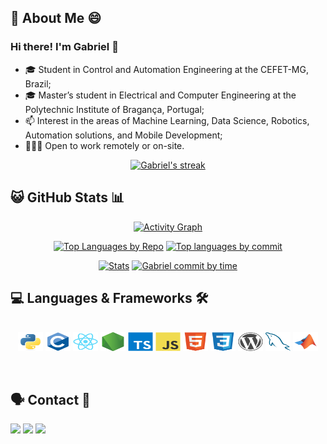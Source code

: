 ## 💫 About Me 😄

### Hi there! I'm Gabriel 👋

-   🎓 Student in Control and Automation Engineering at the CEFET-MG, Brazil;
-   🎓 Master’s student in Electrical and Computer Engineering at the Polytechnic Institute of Bragança, Portugal;
-   📫 Interest in the areas of Machine Learning, Data Science, Robotics, Automation solutions, and Mobile Development;
-   🧑🏻‍💻 Open to work remotely or on-site.

<p align="center"> <a href="https://github.com/gabrieloliveirapimentel"> <img alt="Gabriel's streak" src="https://github-readme-streak-stats.herokuapp.com/?user=gabrieloliveirapimentel&hide_border=true&theme=nord&stroke=00" width = "70%" /> </a> </p>

## 😺 GitHub Stats 📊

<div align="center">


<a width="98%" href="https://github.com/gabrieloliveirapimentel/"><img alt="Activity Graph" src="https://github-profile-summary-cards.vercel.app/api/cards/profile-details?username=gabrieloliveirapimentel&theme=nord_dark" /></a>
<br/>

<p>
    <a href="https://github.com/gabrieloliveirapimentel"><img height="200em" width="49%" alt="Top Languages by Repo" src="https://github-profile-summary-cards.vercel.app/api/cards/repos-per-language?username=gabrieloliveirapimentel&theme=nord_dark"/></a>
    <a href="https://github.com/gabrieloliveirapimentel"><img height="200em" width="49%" alt="Top languages by commit" src="https://github-profile-summary-cards.vercel.app/api/cards/most-commit-language?username=gabrieloliveirapimentel&theme=nord_dark"/></a>
    </p >
   
  
<p>
<a href="https://github.com/gabrieloliveirapimentel"><img height="200em" width="49%" alt="Stats" src="https://github-profile-summary-cards.vercel.app/api/cards/stats?username=gabrieloliveirapimentel&theme=nord_dark"/></a>
    <a href="https://github.com/gabrieloliveirapimentel"><img height="200em" width="49%" alt="Gabriel commit by time" src="https://github-profile-summary-cards-1cxn1hxbe-vn7n24fzkq.vercel.app/api/cards/productive-time?username=gabrieloliveirapimentel&theme=nord_dark&utcOffset=-3"/></a>
  </p>
  

</div>
 
 
 ## 💻 Languages & Frameworks 🛠️
  <div style="display: inline_block" align="center"><br>
    <img align="center" alt="Python" height="30" width="40" src="https://raw.githubusercontent.com/devicons/devicon/1119b9f84c0290e0f0b38982099a2bd027a48bf1/icons/python/python-original.svg">
    <img align="center" alt="C" height="30" width="40" src="https://raw.githubusercontent.com/devicons/devicon/1119b9f84c0290e0f0b38982099a2bd027a48bf1/icons/c/c-original.svg">
    <img align="center" alt="React" height="30" width="40" src="https://raw.githubusercontent.com/devicons/devicon/1119b9f84c0290e0f0b38982099a2bd027a48bf1/icons/react/react-original.svg">
    <img align="center" alt="NodeJS" height="30" width="40" src="https://raw.githubusercontent.com/devicons/devicon/1119b9f84c0290e0f0b38982099a2bd027a48bf1/icons/nodejs/nodejs-original.svg">
    <img align="center" alt="TS" height="30" width="40" src="https://raw.githubusercontent.com/devicons/devicon/1119b9f84c0290e0f0b38982099a2bd027a48bf1/icons/typescript/typescript-original.svg">
    <img align="center" alt="Js" height="30" width="40" src="https://raw.githubusercontent.com/devicons/devicon/1119b9f84c0290e0f0b38982099a2bd027a48bf1/icons/javascript/javascript-original.svg">
    <img align="center" alt="HTML" height="30" width="40" src="https://raw.githubusercontent.com/devicons/devicon/1119b9f84c0290e0f0b38982099a2bd027a48bf1/icons/html5/html5-original.svg">
    <img align="center" alt="CSS" height="30" width="40" src="https://raw.githubusercontent.com/devicons/devicon/1119b9f84c0290e0f0b38982099a2bd027a48bf1/icons/css3/css3-original.svg">
    <img align="center" alt="Wordpress" height="30" width="40" src="https://raw.githubusercontent.com/devicons/devicon/1119b9f84c0290e0f0b38982099a2bd027a48bf1/icons/wordpress/wordpress-plain.svg">
    <img align="center" alt="MySQL" height="30" width="40" src="https://raw.githubusercontent.com/devicons/devicon/1119b9f84c0290e0f0b38982099a2bd027a48bf1/icons/mysql/mysql-original.svg">
    <img align="center" alt="Matlab" height="30" width="40" src="https://raw.githubusercontent.com/devicons/devicon/1119b9f84c0290e0f0b38982099a2bd027a48bf1/icons/matlab/matlab-original.svg">
  </br>  
  </br>
  </br>
</div>
 
## 🗣️ Contact 📩
  
 <div> 
  <a href = "mailto:gabrieloliveirapimentel@hotmail.com"><img src="https://img.shields.io/badge/outlook-%230077B5?style=for-the-badge&logo=microsoftoutlook&logoColor=gabrieloliveirapimentel" target="_blank"></a>
    <a href = "mailto:pimentelgabriel.contato@gmail.com"><img src="https://img.shields.io/badge/-Gmail-%23333?style=for-the-badge&logo=gmail&logoColor=red" target="_blank"></a>
  <a href="https://www.linkedin.com/in/gabriel-oliveira-pimentel/" target="_blank"><img src="https://img.shields.io/badge/-LinkedIn-%230077B5?style=for-the-badge&logo=linkedin&logoColor=gabrieloliveirapimentel" target="_blank"></a>  
</div>
